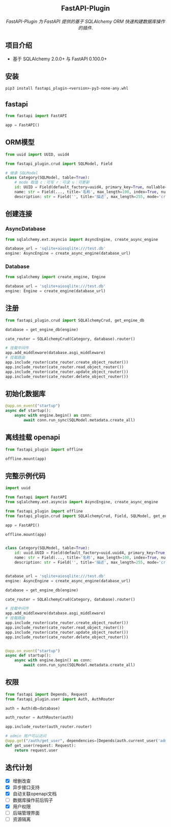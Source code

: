 <h2 align="center">
  FastAPI-Plugin
</h2>
<p align="center">
    <em>FastAPI-Plugin 为 FastAPI 提供的基于 SQLAlchemy ORM 快速构建数据库操作的插件.</em><br/>
</p>

## 项目介绍
 - 基于 SQLAlchemy 2.0.0+ 与 FastAPI 0.100.0+

## 安装
```shell
pip3 install fastapi_plugin-<version>-py3-none-any.whl
```

## fastapi
```python
from fastapi import FastAPI

app = FastAPI()
```

## ORM模型
```python
from uuid import UUID, uuid4

from fastapi_plugin.crud import SQLModel, Field

# 继承 SQLModel
class Category(SQLModel, table=True):
    # mode 取值 c：可写 r：可读 u：可更新
    id: UUID = Field(default_factory=uuid4, primary_key=True, nullable=False, mode='r')
    name: str = Field(..., title='名称', max_length=100, index=True, nullable=False, mode='cr')
    description: str = Field('', title='描述', max_length=255, mode='cru')
```

## 创建连接
### AsyncDatabase
```python
from sqlalchemy.ext.asyncio import AsyncEngine, create_async_engine

database_url = 'sqlite+aiosqlite:///test.db'
engine: AsyncEngine = create_async_engine(database_url)
```

### Database
```python
from sqlalchemy import create_engine, Engine

database_url = 'sqlite+aiosqlite:///test.db'
engine: Engine = create_engine(database_url)
```

## 注册
```python
from fastapi_plugin.crud import SQLAlchemyCrud, get_engine_db

database = get_engine_db(engine)

cate_router = SQLAlchemyCrud(Category, database).router()

# 挂载中间件
app.add_middleware(database.asgi_middleware)
# 挂载路由
app.include_router(cate_router.create_object_router())
app.include_router(cate_router.read_object_router())
app.include_router(cate_router.update_object_router())
app.include_router(cate_router.delete_object_router())
```

## 初始化数据库
```python
@app.on_event("startup")
async def startup():
    async with engine.begin() as conn:
        await conn.run_sync(SQLModel.metadata.create_all)
```

## 离线挂载 openapi
```python
from fastapi_plugin import offline

offline.mount(app)
```

## 完整示例代码
```python
import uuid

from fastapi import FastAPI
from sqlalchemy.ext.asyncio import AsyncEngine, create_async_engine

from fastapi_plugin import offline
from fastapi_plugin.crud import SQLAlchemyCrud, Field, SQLModel, get_engine_db

app = FastAPI()

offline.mount(app)


class Category(SQLModel, table=True):
    id: uuid.UUID = Field(default_factory=uuid.uuid4, primary_key=True, nullable=False, mode='r')
    name: str = Field(..., title='名称', max_length=100, index=True, nullable=False, mode='cr')
    description: str = Field('', title='描述', max_length=255, mode='cru')


database_url = 'sqlite+aiosqlite:///test.db'
engine: AsyncEngine = create_async_engine(database_url)

database = get_engine_db(engine)

cate_router = SQLAlchemyCrud(Category, database).router()

# 挂载中间件
app.add_middleware(database.asgi_middleware)
# 挂载路由
app.include_router(cate_router.create_object_router())
app.include_router(cate_router.read_object_router())
app.include_router(cate_router.update_object_router())
app.include_router(cate_router.delete_object_router())


@app.on_event("startup")
async def startup():
    async with engine.begin() as conn:
        await conn.run_sync(SQLModel.metadata.create_all)

```

## 权限
```python
from fastapi import Depends, Request
from fastapi_plugin.user import Auth, AuthRouter

auth = Auth(db=database)

auth_router = AuthRouter(auth)

app.include_router(auth_router.router)

# admin 用户可以访问
@app.get("/auth/get_user", dependencies=[Depends(auth.current_user('admin'))])
def get_user(request: Request):
    return request.user
```

## 迭代计划
- [x] 增删改查
- [x] 异步接口支持
- [x] 自动关联openapi文档
- [ ] 数据库操作前后钩子
- [x] 用户权限
- [ ] 后端管理界面
- [ ] 资源隔离